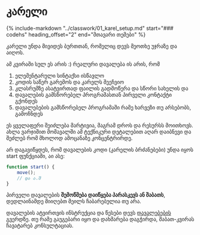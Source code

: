 # კარელი 
{%
   include-markdown "../classwork/01_karel_setup.md"
   start="### codehs"
   heading_offset="2"
   end="მთავარი თემები"
%}

კარელი უნდა მივიდეს ბურთთან, რომელიც დევს მეოთხე უჯრაზე და აიღოს.



ამ კვირაში სულ ეს არის :) რეალური დავალება ის არის, რომ 

1. ელემენტარული სინტაქსი ისწავლო
2. კოდის საწერ გარემოს და კარელს შეეჩვიო
3. კლასრუმზე ასატვირთად ფაილის გადმოწერა და სწორი სახელის და
4. დავალების გამსწორებელ პროგრამასთან პირველი კონტაქტი გქონდეს
5. დავალებების გამსწორებელ პროგრამაში რამე ხარვეზი თუ არსებობს, გამოჩნდეს 

ეს ყველაფერი შეიძლება მარტივია, მაგრამ დროს და რესურსს მოითხოვს. ახლა ვარჯიშით მომავალში ამ ტექნიკური დეტალებით აღარ დაიბნევი და შეძლებ რომ მხოლოდ ამოცანაზე კონცენტრირდე.

არ დაგავიწყდეს, რომ დავალების კოდი (კარელის ბრძანებები) უნდა იყოს start ფუნქციაში, აი ასე:

```js
function start() {
	move();
	// და ა.შ
}
```

პირველი დავალების **შემოწმება დაიწყება პარასკევს ან შაბათს**, დედლაინამდე მიიღებთ მეილს ჩაბარებულია თუ არა.

დავალების ატვირთვის ინსტრუქცია და წესები დევს [დავალებების](/homework/00_instructions) გვერდზე. თუ რამე გაუგებარი იყო და დახმარება დაგჭირდა, შაბათ-კვირას ჩავატარებ კონსულტაციას.

